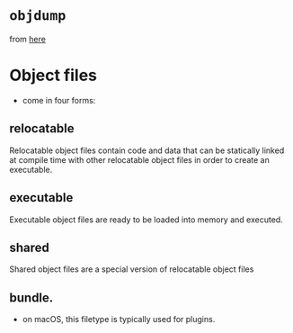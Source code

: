 # `objdump`

from [here](https://www.bignerdranch.com/blog/it-looks-like-you-are-trying-to-use-a-framework/)

# Object files 
* come in four forms: 

## relocatable
Relocatable object files contain code and data that can be statically linked
at compile time with other relocatable object files in order to create an
executable.

## executable
Executable object files are ready to be loaded into memory and executed. 

## shared
Shared object files are a special version of relocatable object files 

## bundle. 
* on macOS, this filetype is typically used for plugins.

